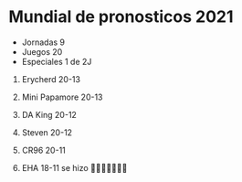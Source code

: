 


# Mundial de pronosticos 2021 #

* Jornadas 9
* Juegos 20
* Especiales 1 de 2J

1. Erycherd 20-13
2. Mini Papamore 20-13 
3. DA King 20-12
4. Steven 20-12
5. CR96 20-11 



0. EHA 18-11 se hizo 💩💩💩💩💩💩💩